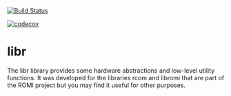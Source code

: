 [![Build Status](https://travis-ci.org/romi/libr.svg?branch=ci_dev)](https://travis-ci.org/romi/libr)

[![codecov](https://codecov.io/gh/romi/libr/branch/ci_devr/graph/badge.svg)](https://codecov.io/gh/romi/libr)


# libr

The libr library provides some hardware abstractions and low-level
utility functions. It was developed for the libraries rcom and libromi
that are part of the ROMI project but you may find it useful for other
purposes.

